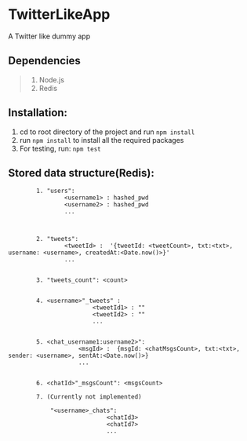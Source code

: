 # TwitterLikeApp

A Twitter like dummy app


## Dependencies
> 1. Node.js<br>
> 2. Redis


## Installation:
1. cd to root directory of the project and run `npm install`<br>
2. run `npm install` to install all the required packages<br>
3. For testing, run: `npm test` 


## Stored data structure(Redis):
```
 		1. "users":
				<username1> : hashed_pwd
				<username2> : hashed_pwd
				...

		

		2. "tweets":
				<tweetId> :  '{tweetId: <tweetCount>, txt:<txt>, username: <username>, createdAt:<Date.now()>}'
				...


		3. "tweets_count": <count>


		4. <username>"_tweets" : 
						<tweetId1> : ""
						<tweetId2> : ""
						...


		5. <chat_username1:username2>":
					<msgId> :  {msgId: <chatMsgsCount>, txt:<txt>, sender: <username>, sentAt:<Date.now()>}
					...


		6. <chatId>"_msgsCount": <msgsCount>

		7. (Currently not implemented)

			"<username>_chats":  
							<chatId3>
							<chatId7>
							...

```
